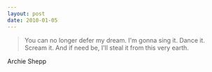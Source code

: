 ```yaml
---
layout: post
date: 2010-01-05
---  
```


>You can no longer defer my dream. I'm gonna sing it. Dance it. Scream it. And if need be, I'll steal it from this very earth.

Archie Shepp
